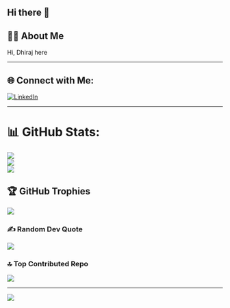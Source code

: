 ## Hi there 👋

<!--
**DhirajDeshmukh8239/DhirajDeshmukh8239** is a ✨ _special_ ✨ repository because its `README.md` (this file) appears on your GitHub profile.

Here are some ideas to get you started:

- 🔭 I’m currently working on ...
- 🌱 I’m currently learning ...
- 👯 I’m looking to collaborate on ...
- 🤔 I’m looking for help with ...
- 💬 Ask me about ...
- 📫 How to reach me: ...
- 😄 Pronouns: ...
- ⚡ Fun fact: ...
-->


## 👨‍💻 About Me

Hi, Dhiraj here

---

## 🌐 Connect with Me:

[![LinkedIn](https://img.shields.io/badge/LinkedIn-0A66C2?style=for-the-badge&logo=linkedin&logoColor=white)](https://www.linkedin.com/in/a/dhirajdeshmukh8239)

---

# 📊 GitHub Stats:
![](https://github-readme-stats.vercel.app/api?username=DhirajDeshmukh8239&theme=dark&hide_border=false&include_all_commits=true&count_private=false)<br/>
![](https://nirzak-streak-stats.vercel.app/?user=DhirajDeshmukh8239&theme=dark&hide_border=false)<br/>
![](https://github-readme-stats.vercel.app/api/top-langs/?username=DhirajDeshmukh8239&theme=dark&hide_border=false&include_all_commits=true&count_private=false&layout=compact)

## 🏆 GitHub Trophies
![](https://github-profile-trophy.vercel.app/?username=DhirajDeshmukh8239&theme=radical&no-frame=false&no-bg=true&margin-w=4)

### ✍️ Random Dev Quote
![](https://quotes-github-readme.vercel.app/api?type=horizontal&theme=radical)

### 🔝 Top Contributed Repo
![](https://github-contributor-stats.vercel.app/api?username=DhirajDeshmukh8239&limit=5&theme=dark&combine_all_yearly_contributions=true)

---
[![](https://visitcount.itsvg.in/api?id=DhirajDeshmukh8239&icon=0&color=0)](https://visitcount.itsvg.in)

<!-- Proudly created with GPRM ( https://gprm.itsvg.in ) -->

